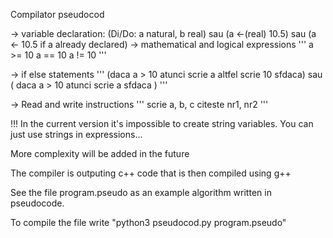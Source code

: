 Compilator pseudocod

-> variable declaration: (Di/Do: a natural, b real) sau (a <-(real) 10.5) sau (a <- 10.5 if a already declared)
-> mathematical and logical expressions
'''
a >= 10
a == 10
a != 10
'''

-> if else statements
'''
(daca a > 10 atunci
    scrie a
altfel
    scrie 10
sfdaca) sau (
daca a > 10 atunci
    scrie a
sfdaca
)
'''

-> Read and write instructions
'''
scrie a, b, c
citeste nr1, nr2
'''

!!! In the current version it's impossible to create string variables. You can just use strings in expressions...

More complexity will be added in the future

The compiler is outputing c++ code that is then compiled using g++

See the file program.pseudo as an example algorithm written in pseudocode. 

To compile the file write "python3 pseudocod.py program.pseudo"
